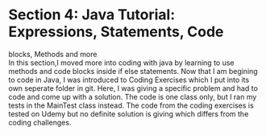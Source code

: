 # Section 4: Java Tutorial: Expressions, Statements, Code
blocks, Methods and more
\
In this section,I moved more into coding with java by learning to use methods and code blocks inside if else statements.
Now that I am begining to code in Java, I was introduced to Coding Exercises which I put into its own seperate folder
in git. Here, I was giving a specific problem and had to code and come up with a solution. The code is one class only,
but I ran my tests in the MainTest class instead. The code from the coding exercises is tested on Udemy but no definite
solution is giving which differs from the coding challenges.
